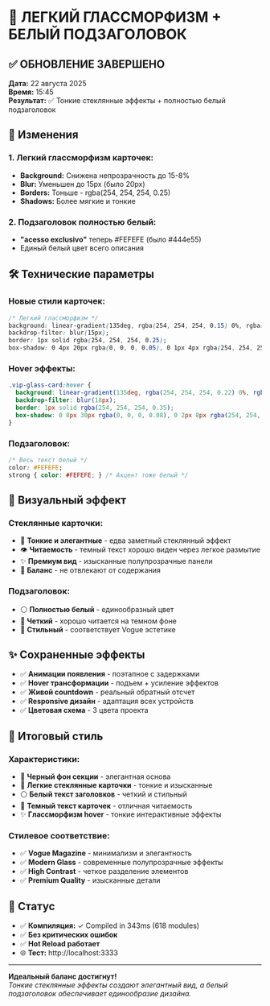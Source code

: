 # 🔸 ЛЕГКИЙ ГЛАССМОРФИЗМ + БЕЛЫЙ ПОДЗАГОЛОВОК

## ✅ ОБНОВЛЕНИЕ ЗАВЕРШЕНО
**Дата:** 22 августа 2025  
**Время:** 15:45  
**Результат:** ✅ Тонкие стеклянные эффекты + полностью белый подзаголовок

## 🔄 Изменения

### 1. Легкий глассморфизм карточек:
- **Background:** Снижена непрозрачность до 15-8%
- **Blur:** Уменьшен до 15px (было 20px)
- **Borders:** Тоньше - rgba(254, 254, 254, 0.25)
- **Shadows:** Более мягкие и тонкие

### 2. Подзаголовок полностью белый:
- **"acesso exclusivo"** теперь #FEFEFE (было #444e55)
- Единый белый цвет всего описания

## 🛠️ Технические параметры

### Новые стили карточек:
```css
/* Легкий глассморфизм */
background: linear-gradient(135deg, rgba(254, 254, 254, 0.15) 0%, rgba(254, 254, 254, 0.08) 100%);
backdrop-filter: blur(15px);
border: 1px solid rgba(254, 254, 254, 0.25);
box-shadow: 0 4px 20px rgba(0, 0, 0, 0.05), 0 1px 4px rgba(254, 254, 254, 0.15);
```

### Hover эффекты:
```css
.vip-glass-card:hover {
  background: linear-gradient(135deg, rgba(254, 254, 254, 0.22) 0%, rgba(254, 254, 254, 0.12) 100%);
  backdrop-filter: blur(18px);
  border: 1px solid rgba(254, 254, 254, 0.35);
  box-shadow: 0 8px 30px rgba(0, 0, 0, 0.08), 0 2px 8px rgba(254, 254, 254, 0.2);
}
```

### Подзаголовок:
```css
/* Весь текст белый */
color: #FEFEFE;
strong { color: #FEFEFE; } /* Акцент тоже белый */
```

## 🎨 Визуальный эффект

### Стеклянные карточки:
- 🔸 **Тонкие и элегантные** - едва заметный стеклянный эффект
- 👁️ **Читаемость** - темный текст хорошо виден через легкое размытие
- ✨ **Премиум вид** - изысканные полупрозрачные панели
- 🎯 **Баланс** - не отвлекают от содержания

### Подзаголовок:
- ⚪ **Полностью белый** - единообразный цвет
- 📖 **Четкий** - хорошо читается на темном фоне
- 🎨 **Стильный** - соответствует Vogue эстетике

## ✨ Сохраненные эффекты

- ✅ **Анимации появления** - поэтапное с задержками
- ✅ **Hover трансформации** - подъем + усиление эффектов
- ✅ **Живой countdown** - реальный обратный отсчет
- ✅ **Responsive дизайн** - адаптация всех устройств
- ✅ **Цветовая схема** - 3 цвета проекта

## 🎯 Итоговый стиль

### Характеристики:
- 🖤 **Черный фон секции** - элегантная основа
- 🔸 **Легкие стеклянные карточки** - тонкие и изысканные
- ⚪ **Белый текст заголовков** - четкий и стильный
- 🖤 **Темный текст карточек** - отличная читаемость
- ✨ **Глассморфизм hover** - тонкие интерактивные эффекты

### Стилевое соответствие:
- ✅ **Vogue Magazine** - минимализм и элегантность
- ✅ **Modern Glass** - современные полупрозрачные эффекты
- ✅ **High Contrast** - четкое разделение элементов
- ✅ **Premium Quality** - изысканные детали

## 🚀 Статус

- ✅ **Компиляция:** ✓ Compiled in 343ms (618 modules)
- ✅ **Без критических ошибок**
- ✅ **Hot Reload работает**
- 🌐 **Тест:** http://localhost:3333

---

**Идеальный баланс достигнут!**  
*Тонкие стеклянные эффекты создают элегантный вид, а белый подзаголовок обеспечивает единообразие дизайна.*
